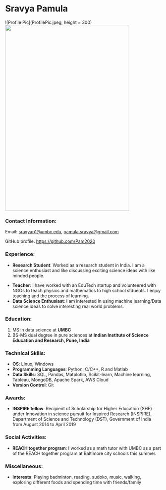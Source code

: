 #  Sravya Pamula

![Profile Pic](ProfilePic.jpeg, height = 300)
<img src="https://github.com/Pam2020/DATA690-Statistics-Visualization/blob/main/assignment_01/ProfilePic.jpeg"  width="400" height="600">

### Contact Information:
Email: sravyap1@umbc.edu, pamula.sravya@gmail.com

GitHub profile: https://github.com/Pam2020

### Experience:

* **Research Student**: Worked as a research student in India. I am a science enthusiast and like discussing exciting science ideas with like minded people. 
- **Teacher**: I have worked with an EduTech startup and volunteered with NGOs to teach physics and mathematics to high school stduents. I enjoy teaching and the process of learning.
- **Data Science Enthusiast**: I am interested in using machine learning/Data science ideas to solve interesting real world problems.

### Education:

1. MS in data science at **UMBC**
2. BS-MS dual degree in pure sciences at **Indian Institute of Science Education and Research, Pune, India**

### Technical Skills:

- **OS**: Linux, Windows
- **Programming Languages**: Python, C/C++, R and Matlab
- **Data Skills**: SQL, Pandas, Matplotlib, Scikit-learn, Machine learning, Tableau, MongoDB, Apache Spark, AWS Cloud
- **Version Control**: Git

### Awards: 

- **INSPIRE fellow**: Recipient of Scholarship for Higher Education (SHE) under Innovation in science pursuit for Inspired Research (INSPIRE), Department of Science and Technology (DST), Government of India from August 2014 to April 2019

### Social Activities:

- **REACH together program**: I worked as a math tutor with UMBC as a part of the REACH together program at Baltimore city schools this summer.

### Miscellaneous:

- **Interests**: Playing badminton, reading, sudoko, music, walking, exploring different foods and spending time with friends/family










